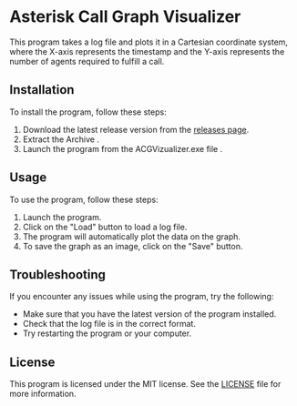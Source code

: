 # Asterisk Call Graph Visualizer

This program takes a log file and plots it in a Cartesian coordinate system, where the X-axis represents the timestamp and the Y-axis represents the number of agents required to fulfill a call.

## Installation

To install the program, follow these steps:

1. Download the latest release version from the [releases page](https://github.com/user/repo/releases).
2. Extract the Archive .
3. Launch the program from the ACGVizualizer.exe file .

## Usage

To use the program, follow these steps:

1. Launch the program.
2. Click on the "Load" button to load a log file.
3. The program will automatically plot the data on the graph.
4. To save the graph as an image, click on the "Save" button.

## Troubleshooting

If you encounter any issues while using the program, try the following:

- Make sure that you have the latest version of the program installed.
- Check that the log file is in the correct format.
- Try restarting the program or your computer.

## License

This program is licensed under the MIT license. See the [LICENSE](./LICENSE) file for more information.
